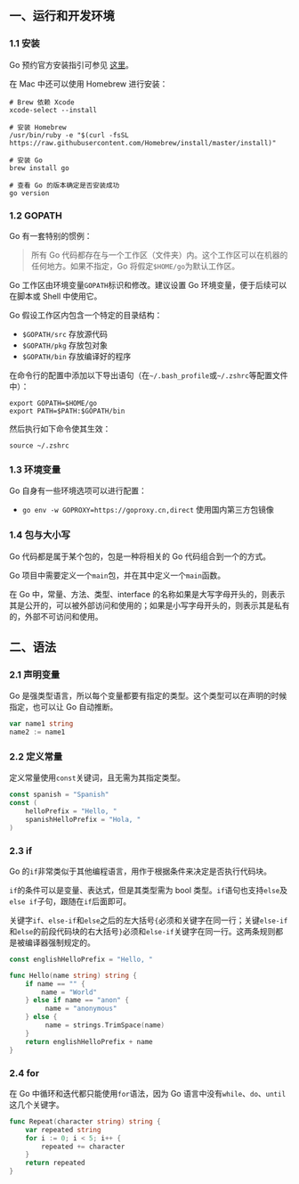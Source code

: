 ## 一、运行和开发环境

### 1.1 安装

Go 预约官方安装指引可参见 [这里](https://golang.org/doc/install)。

在 Mac 中还可以使用 Homebrew 进行安装：

```shell
# Brew 依赖 Xcode
xcode-select --install

# 安装 Homebrew
/usr/bin/ruby -e "$(curl -fsSL https://raw.githubusercontent.com/Homebrew/install/master/install)"

# 安装 Go
brew install go

# 查看 Go 的版本确定是否安装成功
go version
```

### 1.2 GOPATH

Go 有一套特别的惯例：

> 所有 Go 代码都存在与一个工作区（文件夹）内。这个工作区可以在机器的任何地方。如果不指定，Go 将假定`$HOME/go`为默认工作区。

Go 工作区由环境变量`GOPATH`标识和修改。建议设置 Go 环境变量，便于后续可以在脚本或 Shell 中使用它。

Go 假设工作区内包含一个特定的目录结构：

* `$GOPATH/src` 存放源代码
* `$GOPATH/pkg` 存放包对象
* `$GOPATH/bin` 存放编译好的程序

在命令行的配置中添加以下导出语句（在`~/.bash_profile`或`~/.zshrc`等配置文件中）：

```shell
export GOPATH=$HOME/go
export PATH=$PATH:$GOPATH/bin
```

然后执行如下命令使其生效：

```shell
source ~/.zshrc
```

### 1.3 环境变量

Go 自身有一些环境选项可以进行配置：

* `go env -w GOPROXY=https://goproxy.cn,direct` 使用国内第三方包镜像

### 1.4 包与大小写

Go 代码都是属于某个包的，包是一种将相关的 Go 代码组合到一个的方式。

Go 项目中需要定义一个`main`包，并在其中定义一个`main`函数。

在 Go 中，常量、方法、类型、interface 的名称如果是大写字母开头的，则表示其是公开的，可以被外部访问和使用的；如果是小写字母开头的，则表示其是私有的，外部不可访问和使用。

## 二、语法

### 2.1 声明变量

Go 是强类型语言，所以每个变量都要有指定的类型。这个类型可以在声明的时候指定，也可以让 Go 自动推断。

```go
var name1 string
name2 := name1
```

### 2.2 定义常量

定义常量使用`const`关键词，且无需为其指定类型。

```go
const spanish = "Spanish"
const (
    helloPrefix = "Hello, "
    spanishHelloPrefix = "Hola, "
)
```

### 2.3 if

Go 的`if`非常类似于其他编程语言，用作于根据条件来决定是否执行代码块。

`if`的条件可以是变量、表达式，但是其类型需为 bool 类型。`if`语句也支持`else`及`else if`子句，跟随在`if`后面即可。

关键字`if`、`else-if`和`else`之后的左大括号`{`必须和关键字在同一行；关键`else-if`和`else`的前段代码块的右大括号`}`必须和`else-if`关键字在同一行。这两条规则都是被编译器强制规定的。


```go
const englishHelloPrefix = "Hello, "

func Hello(name string) string {
    if name == "" {
        name = "World"
    } else if name == "anon" {
         name = "anonymous"
    } else {
         name = strings.TrimSpace(name)
    }
    return englishHelloPrefix + name
}
```

### 2.4 for

在 Go 中循环和迭代都只能使用`for`语法，因为 Go 语言中没有`while`、`do`、`until`这几个关键字。

```go
func Repeat(character string) string {
    var repeated string
    for i := 0; i < 5; i++ {
        repeated += character
    }
    return repeated
}
```


